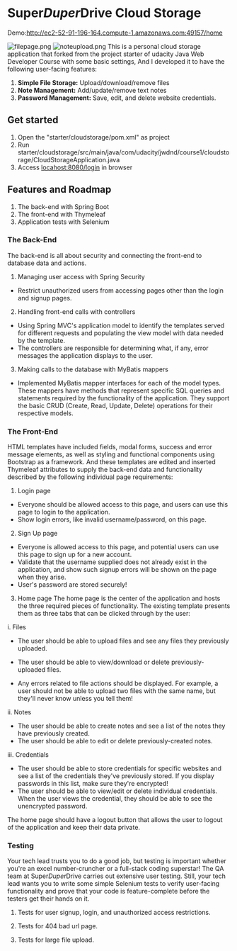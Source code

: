 # Super*Duper*Drive Cloud Storage

Demo:http://ec2-52-91-196-164.compute-1.amazonaws.com:49157/home

![filepage.png](https://raw.github.com/cagehao/Cloud-Storage/master/images/filepage.png)
![noteupload.png](https://raw.github.com/cagehao/Cloud-Storage/master/images/noteupload.png)
This is a personal cloud storage application that forked from the project starter of udacity Java Web Developer Course with some basic settings, And I developed it to have the following user-facing features:

1. **Simple File Storage:** Upload/download/remove files
2. **Note Management:** Add/update/remove text notes
3. **Password Management:** Save, edit, and delete website credentials.  

## Get started
1. Open the "starter/cloudstorage/pom.xml" as project
2. Run starter/cloudstorage/src/main/java/com/udacity/jwdnd/course1/cloudstorage/CloudStorageApplication.java 
3. Access <locahost:8080/login> in browser

## Features and Roadmap

1. The back-end with Spring Boot
2. The front-end with Thymeleaf
3. Application tests with Selenium

### The Back-End
The back-end is all about security and connecting the front-end to database data and actions. 

1. Managing user access with Spring Security
 - Restrict unauthorized users from accessing pages other than the login and signup pages.

2. Handling front-end calls with controllers
 - Using Spring MVC's application model to identify the templates served for different requests and populating the view model with data needed by the template. 
 - The controllers are responsible for determining what, if any, error messages the application displays to the user.


3. Making calls to the database with MyBatis mappers
 - Implemented MyBatis mapper interfaces for each of the model types. These mappers have methods that represent specific SQL queries and statements required by the functionality of the application. They support the basic CRUD (Create, Read, Update, Delete) operations for their respective models.


### The Front-End
HTML templates have included fields, modal forms, success and error message elements, as well as styling and functional components using Bootstrap as a framework. And these templates are edited and inserted Thymeleaf attributes to supply the back-end data and functionality described by the following individual page requirements:

1. Login page
 - Everyone should be allowed access to this page, and users can use this page to login to the application. 
 - Show login errors, like invalid username/password, on this page. 


2. Sign Up page
 - Everyone is allowed access to this page, and potential users can use this page to sign up for a new account. 
 - Validate that the username supplied does not already exist in the application, and show such signup errors will be shown on the page when they arise.
 - User's password are stored securely!


3. Home page
The home page is the center of the application and hosts the three required pieces of functionality. The existing template presents them as three tabs that can be clicked through by the user:


 i. Files
  - The user should be able to upload files and see any files they previously uploaded. 

  - The user should be able to view/download or delete previously-uploaded files.
  - Any errors related to file actions should be displayed. For example, a user should not be able to upload two files with the same name, but they'll never know unless you tell them!


 ii. Notes
  - The user should be able to create notes and see a list of the notes they have previously created.
  - The user should be able to edit or delete previously-created notes.

 iii. Credentials
 - The user should be able to store credentials for specific websites and see a list of the credentials they've previously stored. If you display passwords in this list, make sure they're encrypted!
 - The user should be able to view/edit or delete individual credentials. When the user views the credential, they should be able to see the unencrypted password.

The home page should have a logout button that allows the user to logout of the application and keep their data private.

### Testing
Your tech lead trusts you to do a good job, but testing is important whether you're an excel number-cruncher or a full-stack coding superstar! The QA team at Super*Duper*Drive carries out extensive user testing. Still, your tech lead wants you to write some simple Selenium tests to verify user-facing functionality and prove that your code is feature-complete before the testers get their hands on it.

1. Tests for user signup, login, and unauthorized access restrictions.

2. Tests for 404 bad url page.

3. Tests for large file upload.

